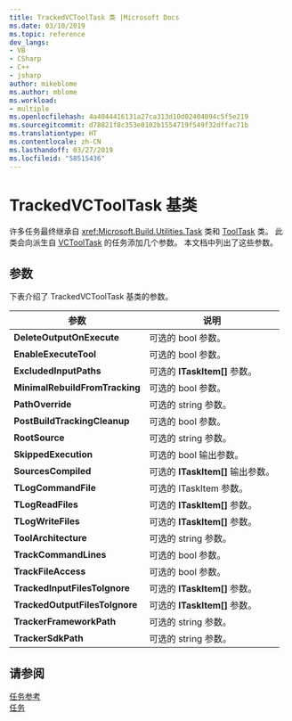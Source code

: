 ```yaml
---
title: TrackedVCToolTask 类 |Microsoft Docs
ms.date: 03/10/2019
ms.topic: reference
dev_langs:
- VB
- CSharp
- C++
- jsharp
author: mikeblome
ms.author: mblome
ms.workload:
- multiple
ms.openlocfilehash: 4a4044416131a27ca313d10d02404094c5f5e219
ms.sourcegitcommit: d78821f8c353e0102b1554719f549f32dffac71b
ms.translationtype: HT
ms.contentlocale: zh-CN
ms.lasthandoff: 03/27/2019
ms.locfileid: "58515436"
---
```

# <a name="trackedvctooltask-base-class"></a>TrackedVCToolTask 基类

许多任务最终继承自 <xref:Microsoft.Build.Utilities.Task> 类和 [ToolTask](/dotnet/api/microsoft.build.utilities.tooltask) 类。 此类会向派生自 [VCToolTask](../msbuild/vctooltask-base-class.md) 的任务添加几个参数。 本文档中列出了这些参数。

## <a name="parameters"></a>参数

下表介绍了 TrackedVCToolTask 基类的参数。

|参数|说明|
|---------------|-----------------|
|**DeleteOutputOnExecute**|可选的 bool 参数。|
|**EnableExecuteTool**|可选的 bool 参数。|
|**ExcludedInputPaths**|可选的 **ITaskItem[]** 参数。|
|**MinimalRebuildFromTracking**|可选的 bool 参数。|
|**PathOverride**|可选的 string 参数。|
|**PostBuildTrackingCleanup**|可选的 bool 参数。|
|**RootSource**|可选的 string 参数。|
|**SkippedExecution**|可选的 bool 输出参数。|
|**SourcesCompiled**|可选的 **ITaskItem[]** 输出参数。|
|**TLogCommandFile**|可选的 ITaskItem 参数。|
|**TLogReadFiles**|可选的 **ITaskItem[]** 参数。|
|**TLogWriteFiles**|可选的 **ITaskItem[]** 参数。|
|**ToolArchitecture**|可选的 string 参数。|
|**TrackCommandLines**|可选的 bool 参数。|
|**TrackFileAccess**|可选的 bool 参数。|
|**TrackedInputFilesToIgnore**|可选的 **ITaskItem[]** 参数。|
|**TrackedOutputFilesToIgnore**|可选的 **ITaskItem[]** 参数。|
|**TrackerFrameworkPath**|可选的 string 参数。|
|**TrackerSdkPath**|可选的 string 参数。|

## <a name="see-also"></a>请参阅

[任务参考](../msbuild/msbuild-task-reference.md)<br/>
[任务](../msbuild/msbuild-tasks.md)